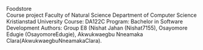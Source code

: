 Foodstore   
Course project Faculty of Natural Science Department of Computer Science Kristianstad University Course: DA122C Program: Bachelor in Software Development Authors: Group E8 (Nishat Jahan (Nishat7155),  Osayomore Edugie (OsayomoreEdugie),  Akwukwaegbu Nneamaka Clara(AkwukwaegbuNneamakaClara).
